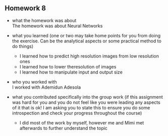 ## Homework 8

- what the homework was about<br>
  The homework was about Neural Networks 

- what you learned (one or two may take home points for you from doing the exercise. Can be the analytical aspects or some practical method to do things) <br>
  - I learned how to predict high resolution images from low resolution ones
  - I learned how to lower theresolution of images
  - I learned how to manipulate input and output size 

- who you worked with<br>
  I worked with Ademidun Adesola

- what you contributed specifically into the group work (if this assignment was hard for you and you do not feel like you were leading any aspects of it that is ok! I am asking you to state this to ensure you do some introspection and check your progress throughout the course)
  - I did most of the work by myself, however me and Mimi met afterwards to further understand the topic

